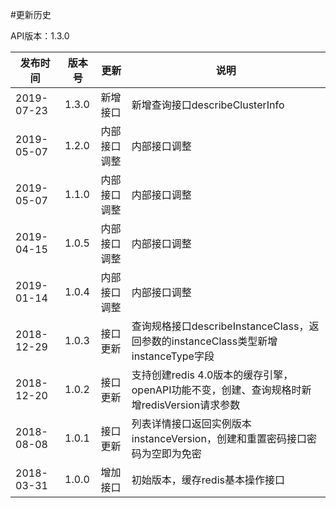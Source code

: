 #更新历史

API版本：1.3.0

| 发布时间   | 版本号 | 更新     | 说明                                                         |
| ---------- | ------ | -------- | ------------------------------------------------------------ |
| 2019-07-23 | 1.3.0  | 新增接口 | 新增查询接口describeClusterInfo     |
| 2019-05-07 | 1.2.0  | 内部接口调整 | 内部接口调整     |
| 2019-05-07 | 1.1.0  | 内部接口调整 | 内部接口调整     |
| 2019-04-15 | 1.0.5  | 内部接口调整 | 内部接口调整     |
| 2019-01-14 | 1.0.4  | 内部接口调整 | 内部接口调整    |
| 2018-12-29 | 1.0.3  | 接口更新 | 查询规格接口describeInstanceClass，返回参数的instanceClass类型新增instanceType字段     |
| 2018-12-20 | 1.0.2  | 接口更新 | 支持创建redis 4.0版本的缓存引擎，openAPI功能不变，创建、查询规格时新增redisVersion请求参数     |
| 2018-08-08 | 1.0.1  | 接口更新 | 列表详情接口返回实例版本instanceVersion，创建和重置密码接口密码为空即为免密 |
| 2018-03-31 | 1.0.0  | 增加接口 | 初始版本，缓存redis基本操作接口                              |
